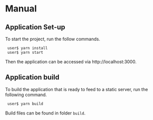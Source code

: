# Manual

## Application Set-up
To start the project, run the follow commands.
```
 user$ yarn install
 user$ yarn start
```
Then the application can be accessed via http://localhost:3000.

## Application build
To build the application that is ready to feed to a static server, run the following command.
```
 user$ yarn build
```
Build files can be found in folder `build`.